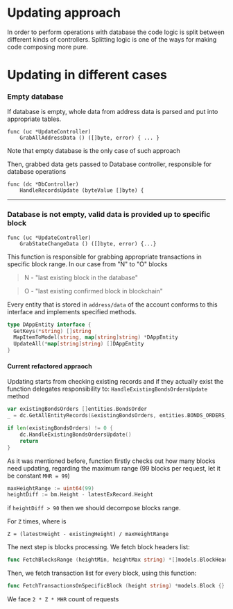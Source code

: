 # Updating approach

In order to perform operations with database the code logic is
split between different kinds of controllers. Splitting logic
is one of the ways for making code composing more pure.

# Updating in different cases

### Empty database

If database is empty, whole data from address data is parsed and put
into appropriate tables.

```
func (uc *UpdateController) 
    GrabAllAddressData () ([]byte, error) { ... }
```
 
Note that empty database is the only case
of such approach

Then, grabbed data gets passed to Database controller,
responsible for database operations

```
func (dc *DbController) 
    HandleRecordsUpdate (byteValue []byte) {
```

---

### Database is not empty, valid data is provided up to specific block

```
func (uc *UpdateController) 
    GrabStateChangeData () ([]byte, error) {...}
```

This function is responsible for grabbing appropriate transactions
in specific block range. In our case from "N" to "O" blocks

> N - "last existing block in the database"

> O - "last existing confirmed block in blockchain"

Every entity that is stored in ```address/data``` of the account
conforms to this interface and implements specified methods.
```go
type DAppEntity interface {
  GetKeys(*string) []string
  MapItemToModel(string, map[string]string) *DAppEntity
  UpdateAll(*map[string]string) []DAppEntity
}
```

#### Current refactored appraoch

Updating starts from checking existing records and if they actually exist
the function delegates responsibility to:
 ```HandleExistingBondsOrdersUpdate```
 method

```go
var existingBondsOrders []entities.BondsOrder
_ = dc.GetAllEntityRecords(&existingBondsOrders, entities.BONDS_ORDERS_NAME)

if len(existingBondsOrders) != 0 {
    dc.HandleExistingBondsOrdersUpdate()
    return
}
```

As it was mentioned before, function firstly checks out how many
blocks need updating, regarding the maximum range 
(99 blocks per request, let it be constant ```MHR = 99```)

```go
maxHeightRange := uint64(99)
heightDiff := bm.Height - latestExRecord.Height
````

if ```heightDiff > 90``` then we should decompose blocks range.

For ```Z``` times, where is
```
Z = (latestHeight - existingHeight) / maxHeightRange
```

The next step is blocks processing. We fetch block headers list:

```go
func FetchBlocksRange (heightMin, heightMax string) *[]models.BlockHeader {}
```

Then, we fetch transaction list for every block, using this function:

```go
func FetchTransactionsOnSpecificBlock (height string) *models.Block {}
```

We face ```2 * Z * MHR``` count of requests